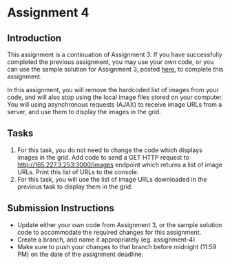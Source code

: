 # Assignment 4

## Introduction

This assignment is a continuation of Assignment 3. If you have successfully completed the previous assignment, you may use your own code, or you can use the sample solution for Assignment 3, posted [here](http://example.com), to complete this assignment.

In this assignment, you will remove the hardcoded list of images from your code, and will also stop using the local image files stored on your computer. You will using asynchronous requests (AJAX) to receive image URLs from a server, and use them to display the images in the grid.

## Tasks

1. For this task, you do not need to change the code which displays images in the grid. Add code to send a GET HTTP request to http://165.227.3.253:3000/images endpoint which returns a list of image URLs. Print this list of URLs to the console.
2. For this task, you will use the list of image URLs downloaded in the previous task to display them in the grid.

## Submission Instructions

- Update either your own code from Assignment 3, or the sample solution code to accommodate the required changes for this assignment.
- Create a branch, and name it appropriately (eg. assignment-4)
- Make sure to push your changes to that branch before midnight (11:59 PM) on the date of the assignment deadline.
